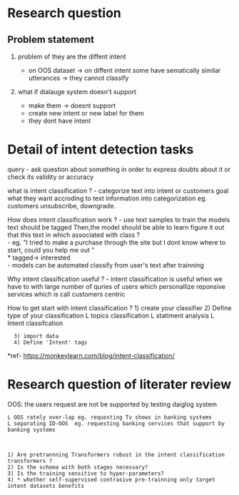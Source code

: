 # Research question 

## Problem statement 


1) problem of they are the diffent intent
   - on OOS dataset -> on diffent intent some have sematically similar utterances -> they cannot classify 

2) what if dialauge system doesn't support 
   - make them -> doesnt support
   - create new intent or new label  for them 
   - they dont have intent 


# Detail of intent detection tasks
  
  query - ask question about something in order to express doubts about it 
  or check its validity or accuracy 


   what is intent classification ?
     - categorize text into intent or customers goal what they want accroding to text information into categorization eg. customers unsubscribe, downgrade.

   How does intent classification work ?
      - use text samples to train the models text should be tagged Then,the model should be able to learn figure it out  that this text in which  associated  with class ?  
      - eg. "I tried to make a purchase through the site but I dont know where to start, could you help me out  "  
      * tagged-> interested       
      - models can be automated classify from user's text after trainning 

   Why intent classification useful ?
      - intent classification is useful when we have to with large number of quries of users which personallize reponsive services which is call customers centric  


   How to get start with intent classification ? 
      1) create your classifier
      2) Define type of your classification
            L topics classification 
            L statiment analysis 
            L Intent classifcation 

      3) import data 
      4) Define 'Intent' tags 

      
  *ref- https://monkeylearn.com/blog/intent-classification/


# Research question of literater review 
  
   OOS: the users request are not be supported by testing daiglog system  
    
    L OOS rately over-lap eg. requesting Tv shows in banking systems
    L separating ID-OOS  eg. requesting banking services that support by banking systems
    
     

    1) Are pretrannning Transformers robust in the intent classification transformers ? 
    2) Is the schema with both stages necessary?
    3) Is the training sensitive to hyper-parameters?  
    4) * whether self-supervised contrasive pre-trainning only target intent datasets benefits 
